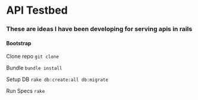 # API Testbed

### These are ideas I have been developing for serving apis in rails

#### Bootstrap

Clone repo
`git clone`

Bundle
`bundle install`

Setup DB
`rake db:create:all db:migrate`

Run Specs
`rake`
